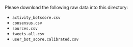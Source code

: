 Please download the following raw data into this directory:

- `activity_botscore.csv`
- `consensus.csv`
- `sources.csv`
- `tweets.all.csv`
- `user_bot_score.calibrated.csv`
